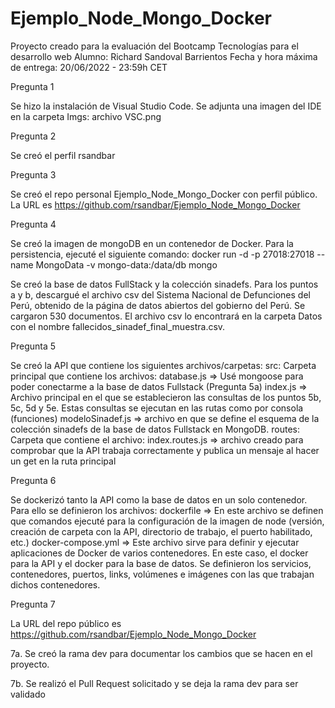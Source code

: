 # Ejemplo_Node_Mongo_Docker
Proyecto creado para la evaluación del Bootcamp Tecnologías para el desarrollo web
Alumno: Richard Sandoval Barrientos
Fecha y hora máxima de entrega: 20/06/2022 - 23:59h CET 

Pregunta 1

Se hizo la instalación de Visual Studio Code. Se adjunta una imagen del IDE en la carpeta Imgs: archivo VSC.png

Pregunta 2

Se creó el perfil rsandbar

Pregunta 3

Se creó el repo personal Ejemplo_Node_Mongo_Docker con perfil público. La URL es https://github.com/rsandbar/Ejemplo_Node_Mongo_Docker

Pregunta 4

Se creó la imagen de mongoDB en un contenedor de Docker. 
Para la persistencia, ejecuté el siguiente comando:
docker run -d -p 27018:27018 --name MongoData -v mongo-data:/data/db mongo

Se creó la base de datos FullStack y la colección sinadefs. Para los puntos a y b, descargué el archivo csv del Sistema Nacional de Defunciones del Perú, obtenido de la página de datos abiertos del gobierno del Perú. Se cargaron 530 documentos. El archivo csv lo encontrará en la carpeta Datos con el nombre fallecidos_sinadef_final_muestra.csv.

Pregunta 5

Se creó la API que contiene los siguientes archivos/carpetas:
src: Carpeta principal que contiene los archivos:
database.js => Usé mongoose para poder conectarme a la base de datos Fullstack (Pregunta 5a)
index.js => Archivo principal en el que se establecieron las consultas de los puntos 5b, 5c, 5d y 5e. Estas consultas se ejecutan en las rutas como por consola (funciones)
modeloSinadef.js => archivo en que se define el esquema de la colección sinadefs de la base de datos Fullstack en MongoDB.
routes: Carpeta que contiene el archivo:
index.routes.js => archivo creado para comprobar que la API trabaja correctamente y publica un mensaje al hacer un get en la ruta principal


Pregunta 6

Se dockerizó tanto la API como la base de datos en un solo contenedor. Para ello se definieron los archivos:
dockerfile => En este archivo se definen que comandos ejecuté para la configuración de la imagen de node (versión, creación de carpeta con la API, directorio de trabajo, el puerto habilitado, etc.)
docker-compose.yml => Este archivo sirve para definir y ejecutar aplicaciones de Docker de varios contenedores. En este caso, el docker para la API y el docker para la base de datos. Se definieron los servicios, contenedores, puertos, links, volúmenes e imágenes con las que trabajan dichos contenedores.

Pregunta 7

La URL del repo público es https://github.com/rsandbar/Ejemplo_Node_Mongo_Docker

  7a. Se creó la rama dev para documentar los cambios que se hacen en el proyecto.

  7b. Se realizó el Pull Request solicitado y se deja la rama dev para ser validado


